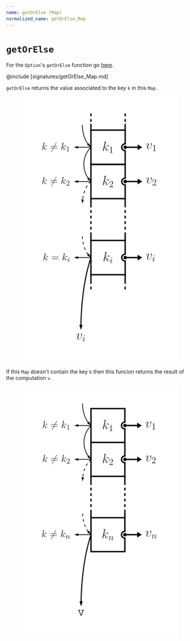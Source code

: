 ```yaml
---
name: getOrElse (Map)
normalized_name: getOrElse_Map
---
```


# `getOrElse`

For the `Option`'s `getOrElse` function go [here](./getOrElse_Option).

@include [signatures/getOrElse_Map.md]

`getOrElse` returns the value associated to the key `k` in this `Map`.

<figure class="diagram">
  <img src="images/getOrElse_Map.svg" alt="getOrElse function">
  <!-- <figcaption class="diagram-desc"></figcaption> -->
</figure>

If this `Map` doesn't contain the key `k` then this funcion returns the result of the computation `v`.

<figure class="diagram">
  <img src="images/getOrElse_Map.2.svg" alt="getOrElse function">
  <!-- <figcaption class="diagram-desc"></figcaption> -->
</figure>

